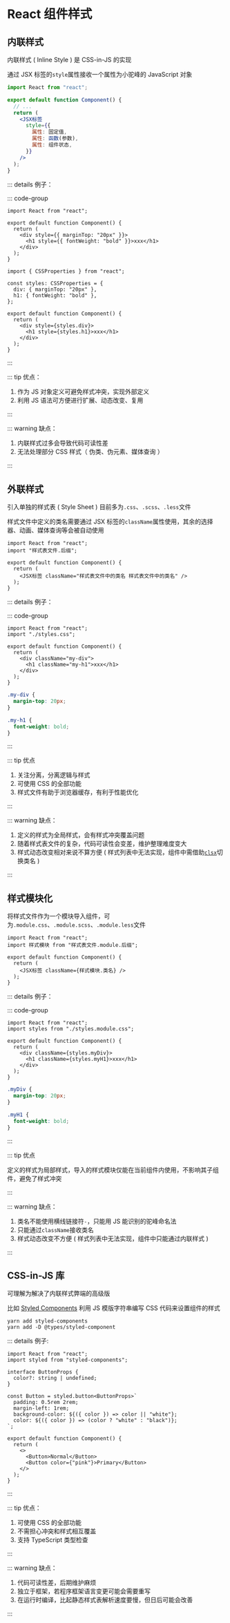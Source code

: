 # React 组件样式

## 内联样式

内联样式 ( Inline Style ) 是 CSS-in-JS 的实现

通过 JSX 标签的`style`属性接收一个属性为小驼峰的 JavaScript 对象

```jsx
import React from "react";

export default function Component() {
  // ...
  return (
    <JSX标签
      style={{
        属性: 固定值,
        属性: 函数(参数),
        属性: 组件状态,
      }}
    />
  );
}
```

::: details 例子：

::: code-group

```tsx{5-7} [👎]
import React from "react";

export default function Component() {
  return (
    <div style={{ marginTop: "20px" }}>
      <h1 style={{ fontWeight: "bold" }}>xxx</h1>
    </div>
  );
}
```

```tsx{3-6,10-12} [👍]
import { CSSProperties } from "react";

const styles: CSSProperties = {
  div: { marginTop: "20px" },
  h1: { fontWeight: "bold" },
};

export default function Component() {
  return (
    <div style={styles.div}>
      <h1 style={styles.h1}>xxx</h1>
    </div>
  );
}
```

:::

::: tip 优点：

1. 作为 JS 对象定义可避免样式冲突，实现外部定义
2. 利用 JS 语法可方便进行扩展、动态改变、复用

:::

::: warning 缺点：

1. 内联样式过多会导致代码可读性差
2. 无法处理部分 CSS 样式（ 伪类、伪元素、媒体查询 ）

:::

## 外联样式

引入单独的样式表 ( Style Sheet ) 目前多为`.css`、`.scss`、`.less`文件

样式文件中定义的类名需要通过 JSX 标签的`className`属性使用，其余的选择器、动画、媒体查询等会被自动使用

```jsx{6}
import React from "react";
import "样式表文件.后缀";

export default function Component() {
  return (
    <JSX标签 className="样式表文件中的类名 样式表文件中的类名" />
  );
}
```

::: details 例子：

::: code-group

```jsx{2,6-8} [组件]
import React from "react";
import "./styles.css";

export default function Component() {
  return (
    <div className="my-div">
      <h1 className="my-h1">xxx</h1>
    </div>
  );
}
```

```css [CSS样式表]
.my-div {
  margin-top: 20px;
}

.my-h1 {
  font-weight: bold;
}
```

:::

::: tip 优点

1. 关注分离，分离逻辑与样式
2. 可使用 CSS 的全部功能
3. 样式文件有助于浏览器缓存，有利于性能优化

:::

::: warning 缺点：

1. 定义的样式为全局样式，会有样式冲突覆盖问题
2. 随着样式表文件的复杂，代码可读性会变差，维护整理难度变大
3. 样式动态改变相对来说不算方便 ( 样式列表中无法实现，组件中需借助[`clsx`]()切换类名 )

:::

## 样式模块化

将样式文件作为一个模块导入组件，可为`.module.css`、`.module.scss`、`.module.less`文件

```jsx{6}
import React from "react";
import 样式模块 from "样式表文件.module.后缀";

export default function Component() {
  return (
    <JSX标签 className={样式模块.类名} />
  );
}
```

::: details 例子：

::: code-group

```jsx{2,6-8} [组件]
import React from "react";
import styles from "./styles.module.css";

export default function Component() {
  return (
    <div className={styles.myDiv}>
      <h1 className={styles.myH1}>xxx</h1>
    </div>
  );
}
```

```css [CSS样式表]
.myDiv {
  margin-top: 20px;
}

.myH1 {
  font-weight: bold;
}
```

:::

::: tip 优点

定义的样式为局部样式，导入的样式模块仅能在当前组件内使用，不影响其子组件，避免了样式冲突

:::

::: warning 缺点：

1. 类名不能使用横线链接符`-`，只能用 JS 能识别的驼峰命名法
2. 只能通过`className`接收类名
3. 样式动态改变不方便 ( 样式列表中无法实现，组件中只能通过内联样式 )

:::

## CSS-in-JS 库

可理解为解决了内联样式弊端的高级版

比如 [Styled Components](https://styled-components.com/docs) 利用 JS 模版字符串编写 CSS 代码来设置组件的样式

```shell
yarn add styled-components
yarn add -D @types/styled-component
```

::: details 例子:

```tsx
import React from "react";
import styled from "styled-components";

interface ButtonProps {
  color?: string | undefined;
}

const Button = styled.button<ButtonProps>`
  padding: 0.5rem 2rem;
  margin-left: 1rem;
  background-color: ${({ color }) => color || "white"};
  color: ${({ color }) => (color ? "white" : "black")};
`;

export default function Component() {
  return (
    <>
      <Button>Normal</Button>
      <Button color={"pink"}>Primary</Button>
    </>
  );
}
```

:::

::: tip 优点：

1. 可使用 CSS 的全部功能
2. 不需担心冲突和样式相互覆盖
3. 支持 TypeScript 类型检查

:::

::: warning 缺点：

1. 代码可读性差，后期维护麻烦
2. 独立于框架，若程序框架语言变更可能会需要重写
3. 在运行时编译，比起静态样式表解析速度要慢，但日后可能会改善

:::
